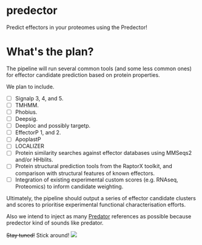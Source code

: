 # predector

Predict effectors in your proteomes using the Predector!


# What's the plan?

The pipeline will run several common tools (and some less common ones) for effector candidate prediction based on protein properties.

We plan to include.

 - [ ] Signalp 3, 4, and 5.
 - [ ] TMHMM.
 - [ ] Phobius.
 - [ ] Deepsig.
 - [ ] Deeploc and possibly targetp.
 - [ ] EffectorP 1, and 2.
 - [ ] ApoplastP
 - [ ] LOCALIZER
 - [ ] Protein similarity searches against effector databases using MMSeqs2 and/or HHblits.
 - [ ] Protein structural prediction tools from the RaptorX toolkit, and comparison with
      structural features of known effectors.
 - [ ] Integration of existing experimental custom scores (e.g. RNAseq, Proteomics) to inform candidate weighting.

Ultimately, the pipeline should output a series of effector candidate clusters and scores to prioritise experimental functional characterisation efforts.

Also we intend to inject as many [Predator](https://en.wikipedia.org/wiki/Predator_(film)) references as possible because predector kind of sounds like predator.


~~Stay tuned!~~
Stick around!
![](https://images.amcnetworks.com/ifc.com/wp-content/uploads/2016/03/stickaround.gif)

